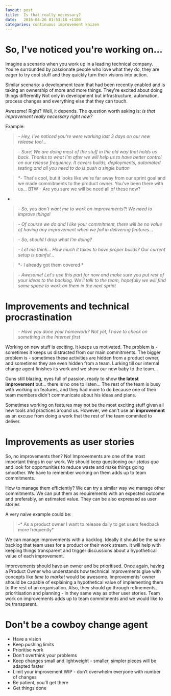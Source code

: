 ```yaml
---
layout: post
title:  Is that really necessary? 
date:   2016-04-26 01:53:18 +1100
categories: continuous improvement kaizen
---
```


# So, I've noticed you're working on...
Imagine a scenario when you work up in a leading technical company. You're surrounded by passionate people who love what they do, 
they are eager to try cool stuff and they quickly turn their visions into action.

Similar scenario: a development team that had been recently enabled and 
is taking an ownership of more and more things. They're excited about doing things differently
Not only in development but infrastructure, automation, process changes and 
everything else that they can touch. 

Awesome! Right?
Well, it depends. The question worth asking is: *is that improvement really necessary right now?*

Example:

>*\- Hey, I've noticed you're were working last 3 days on our new release tool...*

>*\- Sure! We are doing most of the stuff in the old way that holds us back. Thanks to what I'm after we will help us to have better control on our release frequency.
It covers builds, deployments, automated testing and all you need to do is push a single button* 

>*\- That's cool, but it looks like we're far away from our sprint goal and we made commitments
to the product owner. You've been there with us...
BTW - Are you sure we will be need all of these now?
*

>*\- So, you don't want me to work on improvements?! We need to improve things!*

>*\- Of course we do and I like your commitment, there will be no value of having any improvement when we fail in delivering features...*

>*\- So, should I drop what I'm doing?*

>*\- Let me think... How much it takes to have proper builds? Our current setup is painful...*

>*\- I already got them covered *

>*\- Awesome! Let's use this part for now and make sure you put rest of your ideas to the backlog.
We'll talk to the team, hopefully we will find some space to work on them in the next sprint*

# Improvements and technical procrastination

>*\- Have you done your homework? Not yet, I have to check on something in the Internet first*

Working on new stuff is exciting. It keeps us motivated. The problem is - sometimes it 
keeps us distracted from our main commitments. The bigger problem is - sometimes 
these activities are hidden from a product owner, and sometimes they are even hidden from a team.
Lurking till our internal change agent finishes its work and we show our new baby to the team...

Guns still blazing, eyes full of passion, ready to show **the latest improvement** but... 
there is no one to listen... The rest of the team is busy with working on features, 
and they had more to do because one of their team members didn't communicate about his ideas and plans.

Sometimes working on features may not be the most exciting stuff given all new tools and 
practices around us. However, we can't use an **improvement** as an excuse from doing a work that the 
rest of the team commited to deliver.


# Improvements as user stories
So, no improvements then? No! Improvements are one of the most important things in our work.
We should keep questioning our *status quo* and look for opportunities to reduce waste and
make things going smoother. We have to remember working on them adds up to team commitments.

How to manage them efficiently? We can try a similar way we manage other commitments.
We can put them as requirements with an expected outcome and preferably, an estimated value.
They can be also expressed as user stories

A very naive example could be:

>\-* As a product owner I want to release daily to get users feedback more frequently*

We can manage improvements with a backlog. Ideally it should be the same backlog that team uses for 
a product or their work stream. It will help with keeping things transparent and trigger discussions 
about a hypothetical value of each improvement.

Improvements should have an owner and be prioritised. Once again, having a Product Owner who 
understands how technical improvements glue with concepts like *time to market* would be awesome.
Improvements' owner should be capable of explaining a hypothetical value of implementing them to the 
rest of an organisation. Also, they should go through refinements, prioritisation 
and planning - in they same way as other user stories. 
Team work on improvements adds up to team commitments and we would like to be transparent.



# Don't be a cowboy change agent
* Have a vision
* Keep pushing limits
* Prioritise work
* Don't overthink your problems
* Keep changes small and lightweight - smaller, simpler pieces will be adapted faster
* Limit your improvement WIP - don't overwhelm everyone with number of changes
* Be patient, you'll get there
* Get things done